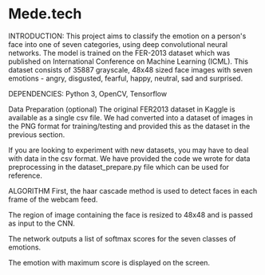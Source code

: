 # Mede.tech

INTRODUCTION: 
This project aims to classify the emotion on a person's face into one of seven categories, using deep convolutional neural networks. 
The model is trained on the FER-2013 dataset which was published on International Conference on Machine Learning (ICML). This dataset consists of 35887 grayscale, 
48x48 sized face images with seven emotions - angry, disgusted, fearful, happy, neutral, sad and surprised.
 
 DEPENDENCIES:
 Python 3, OpenCV, Tensorflow
 
 Data Preparation (optional)
The original FER2013 dataset in Kaggle is available as a single csv file. 
We had converted into a dataset of images in the PNG format for training/testing and provided this as the dataset in the previous section.

If you are looking to experiment with new datasets, you may have to deal with data in the csv format. We have provided the code we wrote for data preprocessing in the dataset_prepare.py file which can be used for reference.


ALGORITHM 
First, the haar cascade method is used to detect faces in each frame of the webcam feed.

The region of image containing the face is resized to 48x48 and is passed as input to the CNN.

The network outputs a list of softmax scores for the seven classes of emotions.

The emotion with maximum score is displayed on the screen.
